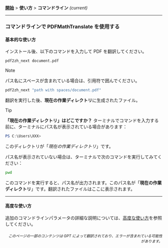 [**開始**](./getting-started.md) > **使い方** > **コマンドライン** _(current)_

---

### コマンドラインで PDFMathTranslate を使用する

#### 基本的な使い方

インストール後、以下のコマンドを入力して PDF を翻訳してください。

```bash
pdf2zh_next document.pdf
```

> [!NOTE]
> 
> パス名にスペースが含まれている場合は、引用符で囲んでください。
> 
> ```bash
> pdf2zh_next "path with spaces/document.pdf"
> ```

翻訳を実行した後、**現在の作業ディレクトリ**に生成されたファイル。

> [!TIP]
> **「現在の作業ディレクトリ」はどこですか？**
> ターミナルでコマンドを入力する前に、ターミナルにパス名が表示されている場合があります：
> 
> ```powershell
> PS C:\Users\XXX>
> ```
> 
> このディレクトリが「*現在の作業ディレクトリ*」です。
> 
> パス名が表示されていない場合は、ターミナルで次のコマンドを実行してみてください：
> 
> ```bash
> pwd
> ```
> 
> このコマンドを実行すると、パス名が出力されます。このパス名が「**現在の作業ディレクトリ**」です。翻訳されたファイルはここに表示されます。

---

#### 高度な使い方

追加のコマンドラインパラメータの詳細な説明については、[高度な使い方](./../advanced/advanced.md)を参照してください。

<div align="right"> 
<h6><small>このページの一部のコンテンツは GPT によって翻訳されており、エラーが含まれている可能性があります。</small></h6>